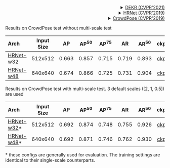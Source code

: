 <!-- [ALGORITHM] -->

<details>
<summary align="right"><a href="https://arxiv.org/abs/2104.02300">DEKR (CVPR'2021)</a></summary>

```bibtex
@inproceedings{geng2021bottom,
  title={Bottom-up human pose estimation via disentangled keypoint regression},
  author={Geng, Zigang and Sun, Ke and Xiao, Bin and Zhang, Zhaoxiang and Wang, Jingdong},
  booktitle={Proceedings of the IEEE/CVF Conference on Computer Vision and Pattern Recognition},
  pages={14676--14686},
  year={2021}
}
```

</details>

<!-- [ALGORITHM] -->

<details>
<summary align="right"><a href="http://openaccess.thecvf.com/content_CVPR_2019/html/Sun_Deep_High-Resolution_Representation_Learning_for_Human_Pose_Estimation_CVPR_2019_paper.html">HRNet (CVPR'2019)</a></summary>

```bibtex
@inproceedings{sun2019deep,
  title={Deep high-resolution representation learning for human pose estimation},
  author={Sun, Ke and Xiao, Bin and Liu, Dong and Wang, Jingdong},
  booktitle={Proceedings of the IEEE conference on computer vision and pattern recognition},
  pages={5693--5703},
  year={2019}
}
```

</details>

<!-- [DATASET] -->

<details>
<summary align="right"><a href="http://openaccess.thecvf.com/content_CVPR_2019/html/Li_CrowdPose_Efficient_Crowded_Scenes_Pose_Estimation_and_a_New_Benchmark_CVPR_2019_paper.html">CrowdPose (CVPR'2019)</a></summary>

```bibtex
@article{li2018crowdpose,
  title={CrowdPose: Efficient Crowded Scenes Pose Estimation and A New Benchmark},
  author={Li, Jiefeng and Wang, Can and Zhu, Hao and Mao, Yihuan and Fang, Hao-Shu and Lu, Cewu},
  journal={arXiv preprint arXiv:1812.00324},
  year={2018}
}
```

</details>

Results on CrowdPose test without multi-scale test

| Arch                                                                                                                 | Input Size |  AP   | AP<sup>50</sup> | AP<sup>75</sup> |  AR   | AR<sup>50</sup> |    ckpt    |    log    |
| :------------------------------------------------------------------------------------------------------------------- | :--------: | :---: | :-------------: | :-------------: | :---: | :-------------: | :--------: | :-------: |
| [HRNet-w32](/configs/body/2d_kpt_sview_rgb_img/disentangled_keypoint_regression/crowdpose/hrnet_w32_crowdpose_512x512.py) |  512x512   | 0.663 |      0.857      |      0.715      | 0.719 |      0.893      | [ckpt](<>) | [log](<>) |
| [HRNet-w48](/configs/body/2d_kpt_sview_rgb_img/disentangled_keypoint_regression/crowdpose/hrnet_w48_crowdpose_640x640.py) |  640x640   | 0.674 |      0.866      |      0.725      | 0.731 |      0.904      | [ckpt](<>) | [log](<>) |

Results on CrowdPose test with multi-scale test. 3 default scales (\[2, 1, 0.5\]) are used

| Arch                                                                                                                          | Input Size |  AP   | AP<sup>50</sup> | AP<sup>75</sup> |  AR   | AR<sup>50</sup> |    ckpt    |
| :---------------------------------------------------------------------------------------------------------------------------- | :--------: | :---: | :-------------: | :-------------: | :---: | :-------------: | :--------: |
| [HRNet-w32](/configs/body/2d_kpt_sview_rgb_img/disentangled_keypoint_regression/crowdpose/hrnet_w32_crowdpose_512x512_multiscale.py)\* |  512x512   | 0.692 |      0.874      |      0.748      | 0.755 |      0.926      | [ckpt](<>) |
| [HRNet-w48](/configs/body/2d_kpt_sview_rgb_img/disentangled_keypoint_regression/crowdpose/hrnet_w48_crowdpose_640x640_multiscale.py)\* |  640x640   | 0.692 |      0.871      |      0.746      | 0.762 |      0.930      | [ckpt](<>) |

\* these configs are generally used for evaluation. The training settings are identical to their single-scale counterparts.
